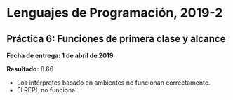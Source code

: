 # Lenguajes de Programación, 2019-2

## Práctica 6: Funciones de primera clase y alcance

**Fecha de entrega: 1 de abril de 2019**

**Resultado:** 8.66

* Los intérpretes basado en ambientes no funcionan correctamente.
* El REPL no funciona.
